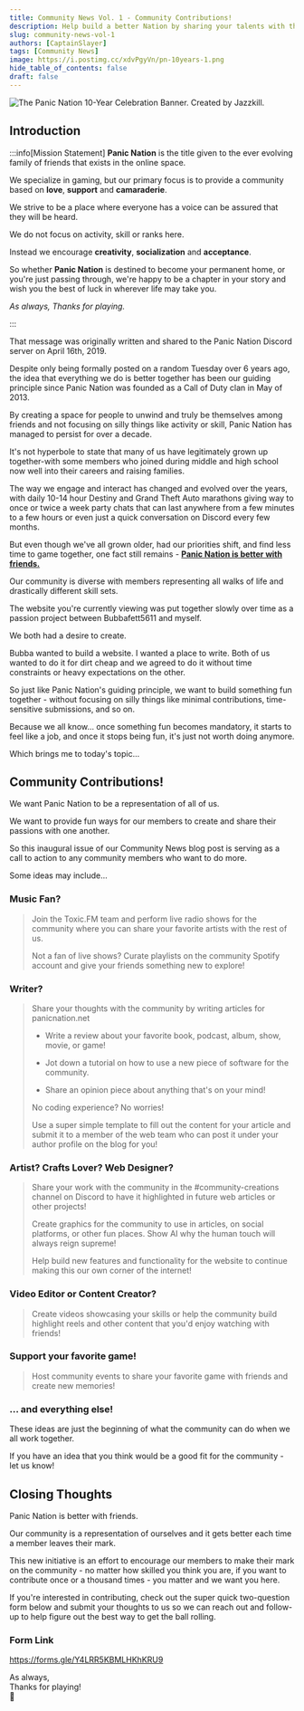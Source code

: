 ```yaml
---
title: Community News Vol. 1 - Community Contributions!
description: Help build a better Nation by sharing your talents with the community!
slug: community-news-vol-1
authors: [CaptainSlayer]
tags: [Community News]
image: https://i.postimg.cc/xdvPgyVn/pn-10years-1.png
hide_table_of_contents: false
draft: false
---
```


![The Panic Nation 10-Year Celebration Banner. Created by Jazzkill.](https://i.postimg.cc/xdvPgyVn/pn-10years-1.png)

<!-- truncate -->
## Introduction
:::info[Mission Statement]
**Panic Nation** is the title given to the ever evolving family of friends that exists in the online space. 

We specialize in gaming, but our primary focus is to provide a community based on **love**, **support** and **camaraderie**. 

We strive to be a place where everyone has a voice can be assured that they will be heard. 

We do not focus on activity, skill or ranks here. 

Instead we encourage **creativity**, **socialization** and **acceptance**. 

So whether **Panic Nation** is destined to become your permanent home, or you're just passing through, we're happy to be a chapter in your story and wish you the best of luck in wherever life may take you.

*As always,*
*Thanks for playing.*

:::

That message was originally written and shared to the Panic Nation Discord server on April 16th, 2019. 

Despite only being formally posted on a random Tuesday over 6 years ago, the idea that everything we do is better together has been our guiding principle since Panic Nation was founded as a Call of Duty clan in May of 2013. 

By creating a space for people to unwind and truly be themselves among friends and not focusing on silly things like activity or skill, Panic Nation has managed to persist for over a decade. 

It's not hyperbole to state that many of us have legitimately grown up together-with some members who joined during middle and high school now well into their careers and raising families. 

The way we engage and interact has changed and evolved over the years, with daily 10-14 hour Destiny and Grand Theft Auto marathons giving way to once or twice a week party chats that can last anywhere from a few minutes to a few hours or even just a quick conversation on Discord every few months. 

But even though we've all grown older, had our priorities shift, and find less time to game together, one fact still remains - <u>**Panic Nation is better with friends.**</u>

Our community is diverse with members representing all walks of life and drastically different skill sets. 

The website you're currently viewing was put together slowly over time as a passion project between Bubbafett5611 and myself. 

We both had a desire to create. 

Bubba wanted to build a website. I wanted a place to write. Both of us wanted to do it for dirt cheap and we agreed to do it without time constraints or heavy expectations on the other. 

So just like Panic Nation's guiding principle, we want to build something fun together - without focusing on silly things like minimal contributions, time-sensitive submissions, and so on.

Because we all know... once something fun becomes mandatory, it starts to feel like a job, and once it stops being fun, it's just not worth doing anymore. 

Which brings me to today's topic... 

## Community Contributions! 

We want Panic Nation to be a representation of all of us. 

We want to provide fun ways for our members to create and share their passions with one another. 

So this inaugural issue of our Community News blog post is serving as a call to action to any community members who want to do more. 

Some ideas may include... 

### **Music Fan?**
> Join the Toxic.FM team and perform live radio shows for the community where you can share your favorite artists with the rest of us. 
> 
> Not a fan of live shows? Curate playlists on the community Spotify account and give your friends something new to explore!


### **Writer?**
> Share your thoughts with the community by writing articles for panicnation.net
> 
> - Write a review about your favorite book, podcast, album, show, movie, or game! 
> 
> - Jot down a tutorial on how to use a new piece of software for the community. 
> 
> - Share an opinion piece about anything that's on your mind! 
>
> No coding experience? No worries! 
> 
> Use a super simple template to fill out the content for your article and submit it to a member of the web team who can post it under your author profile on the blog for you!


### **Artist? Crafts Lover? Web Designer?**
> Share your work with the community in the #community-creations channel on Discord to have it highlighted in future web articles or other projects!
>
> Create graphics for the community to use in articles, on social platforms, or other fun places. Show AI why the human touch will always reign supreme!
>
> Help build new features and functionality for the website to continue making this our own corner of the internet!

### **Video Editor or Content Creator?**
> Create videos showcasing your skills or help the community build highlight reels and other content that you'd enjoy watching with friends! 

### **Support your favorite game!**
> Host community events to share your favorite game with friends and create new memories! 

### **... and everything else!**
These ideas are just the beginning of what the community can do when we all work together.

If you have an idea that you think would be a good fit for the community - let us know!

## Closing Thoughts

Panic Nation is better with friends. 

Our community is a representation of ourselves and it gets better each time a member leaves their mark. 

This new initiative is an effort to encourage our members to make their mark on the community - no matter how skilled you think you are, if you want to contribute once or a thousand times - you matter and we want you here. 

If you're interested in contributing, check out the super quick two-question form below and submit your thoughts to us so we can reach out and follow-up to help figure out the best way to get the ball rolling. 

### Form Link
https://forms.gle/Y4LRR5KBMLHKhKRU9

As always,  
Thanks for playing!  
💚
















